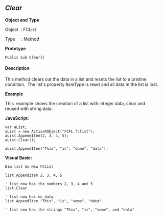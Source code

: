 _Clear_
-------

**Object and Type**

Object  : FCList

Type     : Method

**Prototype**

```
Public Sub Clear()
```

#### Description

This method clears out the data in a list and resets the list to a pristine condition.  The list's property _ItemType_ is reset and all data in the list is lost.

**Example**

This  example shows the creation of a list with integer data, clear and reused with string data.

**JavaScript:**
```
var aList;
aList = new ActiveXObject("FCFL.fclist");
aList.AppendItem(2, 3, 4, 5);
aList.Clear();

aList.AppendItem("This", "is", "some", "data");
```

**Visual Basic:**
```
Dim list As New FCList

list.AppendItem 2, 3, 4, 5

' list now has the numbers 2, 3, 4 and 5
list.Clear

' list now has no data
list.AppendItem "This", "is", "some", "data"

' list now has the strings "This", "is", "some", and "data"
```